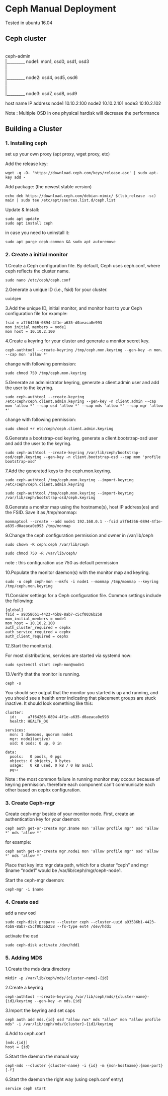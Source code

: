 # Ceph Manual Deployment
Tested in ubuntu 16.04
## Ceph cluster

<br>ceph-admin 
<br>	|_________ node1: mon1, osd0, osd1, osd3
<br>	|
<br>	|
<br>	|_________ node2: osd4, osd5, osd6 
<br>	|
<br>	|
<br>	|_________ node3: osd7, osd8, osd9

host name           IP address
node1               10.10.2.100
node2               10.10.2.101
node3               10.10.2.102

Note : Multiple OSD in one physical hardisk will decrease the performance
## Building a Cluster
### 1. Installing ceph

set up your own proxy (apt proxy, wget proxy, etc)

Add the release key: 
```
wget -q -O- 'https://download.ceph.com/keys/release.asc' | sudo apt-key add -
``` 

Add package: (the newest stable version)
```
echo deb https://download.ceph.com/debian-mimic/ $(lsb_release -sc) main | sudo tee /etc/apt/sources.list.d/ceph.list
```
	
Update & Install:
```
sudo apt update
sudo apt install ceph
```

in case you need to uninstall it:
```
sudo apt purge ceph-common && sudo apt autoremove
```

### 2. Create a initial monitor
1.Create a Ceph configuration file. By default, Ceph uses ceph.conf, where ceph reflects the cluster name.
```
sudo nano /etc/ceph/ceph.conf
```
2.Generate a unique ID (i.e., fsid) for your cluster.
```
uuidgen
```
3.Add the unique ID, initial monitor, and monitor host to your Ceph configuration file for example:
```
fsid = a7f64266-0894-4f1e-a635-d0aeaca0e993
mon initial members = node1
mon host = 10.10.2.100
```
4.Create a keyring for your cluster and generate a monitor secret key.
```
ceph-authtool --create-keyring /tmp/ceph.mon.keyring --gen-key -n mon. --cap mon 'allow *'
```
change with following permission:
```
sudo chmod 750 /tmp/ceph.mon.keyring
```
5.Generate an administrator keyring, generate a client.admin user and add the user to the keyring.
```
sudo ceph-authtool --create-keyring /etc/ceph/ceph.client.admin.keyring --gen-key -n client.admin --cap mon 'allow *' --cap osd 'allow *' --cap mds 'allow *' --cap mgr 'allow *'
```
change with following permission:
```
sudo chmod +r etc/ceph/ceph.client.admin.keyring
```
6.Generate a bootstrap-osd keyring, generate a client.bootstrap-osd user and add the user to the keyring.
```
sudo ceph-authtool --create-keyring /var/lib/ceph/bootstrap-osd/ceph.keyring --gen-key -n client.bootstrap-osd --cap mon 'profile bootstrap-osd'
```
7.Add the generated keys to the ceph.mon.keyring.
```
sudo ceph-authtool /tmp/ceph.mon.keyring --import-keyring /etc/ceph/ceph.client.admin.keyring
```
```
sudo ceph-authtool /tmp/ceph.mon.keyring --import-keyring /var/lib/ceph/bootstrap-osd/ceph.keyring
```
8.Generate a monitor map using the hostname(s), host IP address(es) and the FSID. Save it as /tmp/monmap:
```
monmaptool --create --add node1 192.168.0.1 --fsid a7f64266-0894-4f1e-a635-d0aeaca0e993 /tmp/monmap
```
9.Change the ceph configuration permission and owner in /var/lib/ceph
```
sudo chown -R ceph:ceph /var/lib/ceph
```
```
sudo chmod 750 -R /var/lib/ceph/
```

note : this configuration use 750 as default permission 

10.Populate the monitor daemon(s) with the monitor map and keyring.
```
sudo -u ceph ceph-mon --mkfs -i node1 --monmap /tmp/monmap --keyring /tmp/ceph.mon.keyring
```
11.Consider settings for a Ceph configuration file. Common settings include the following:
```
[global]
fsid = a93586b1-4423-45b8-8ab7-c5cf0036b258
mon_initial_members = node1
mon_host = 10.10.2.100
auth_cluster_required = cephx	
auth_service_required = cephx
auth_client_required = cephx
```

12.Start the monitor(s).

For most distributions, services are started via systemd now:
```
sudo systemctl start ceph-mon@node1
```

13.Verify that the monitor is running.
```
ceph -s
```

You should see output that the monitor you started is up and running, and you should see a health error indicating that placement groups are stuck inactive. It should look something like this:
```
cluster:
  id:     a7f64266-0894-4f1e-a635-d0aeaca0e993
  health: HEALTH_OK

services:
  mon: 1 daemons, quorum node1
  mgr: node1(active)
  osd: 0 osds: 0 up, 0 in

data:
  pools:   0 pools, 0 pgs
  objects: 0 objects, 0 bytes
  usage:   0 kB used, 0 kB / 0 kB avail
  pgs:
```

Note : the most common failure in running monitor may occour because of keyring permission. therefore each component can't communicate each other based on cephx configuration.

### 3. Create Ceph-mgr
Create ceph-mgr beside of your monitor node. First, create an authentication key for your daemon:
```
ceph auth get-or-create mgr.$name mon 'allow profile mgr' osd 'allow *' mds 'allow *'
```

for example:
```
ceph auth get-or-create mgr.node1 mon 'allow profile mgr' osd 'allow *' mds 'allow *'
```
Place that key into mgr data path, which for a cluster “ceph” and mgr $name “node1” would be /var/lib/ceph/mgr/ceph-node1.

Start the ceph-mgr daemon:
```
ceph-mgr -i $name
```

### 4. Create osd
add a new osd
```
sudo ceph-disk prepare --cluster ceph --cluster-uuid a93586b1-4423-45b8-8ab7-c5cf0036b258 --fs-type ext4 /dev/hdd1
```
activate the osd
```
sudo ceph-disk activate /dev/hdd1
```

### 5. Adding MDS
1.Create the mds data directory
```
mkdir -p /var/lib/ceph/mds/{cluster-name}-{id}
```

2.Create a keyring
```
ceph-authtool --create-keyring /var/lib/ceph/mds/{cluster-name}-{id}/keyring --gen-key -n mds.{id}
```

3.Import the keyring and set caps
```
ceph auth add mds.{id} osd "allow rwx" mds "allow" mon "allow profile mds" -i /var/lib/ceph/mds/{cluster}-{id}/keyring
```

4.Add to ceph.conf
```
[mds.{id}]
host = {id}
```

5.Start the daemon the manual way
```
ceph-mds --cluster {cluster-name} -i {id} -m {mon-hostname}:{mon-port} [-f]
```

6.Start the daemon the right way (using ceph.conf entry)
```
service ceph start
```

